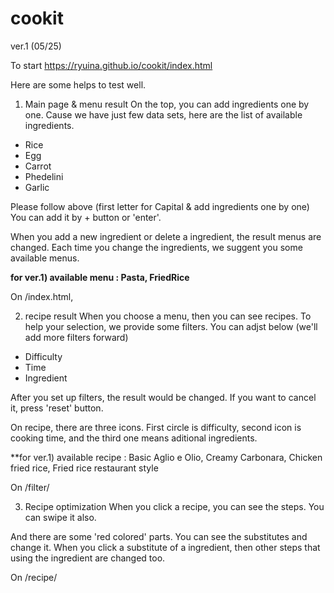 # cookit
ver.1 (05/25)

To start
https://ryuina.github.io/cookit/index.html

Here are some helps to test well.

1. Main page & menu result
On the top, you can add ingredients one by one.
Cause we have just few data sets, here are the list of available ingredients.

* Rice
* Egg
* Carrot
* Phedelini
* Garlic

Please follow above (first letter for Capital & add ingredients one by one)
You can add it by + button or 'enter'.

When you add a new ingredient or delete a ingredient, the result menus are changed.
Each time you change the ingredients, we suggent you some available menus.  

**for ver.1) available menu : Pasta, FriedRice**  

On /index.html, 

2. recipe result
When you choose a menu, then you can see recipes.
To help your selection, we provide some filters.
You can adjst below (we'll add more filters forward)

* Difficulty
* Time
* Ingredient

After you set up filters, the result would be changed.
If you want to cancel it, press 'reset' button.

On recipe, there are three icons.
First circle is difficulty, second icon is cooking time, and the third one means aditional ingredients.

**for ver.1) available recipe : Basic Aglio e Olio, Creamy Carbonara, Chicken fried rice, Fried rice restaurant style

On /filter/

3. Recipe optimization
When you click a recipe, you can see the steps.
You can swipe it also.

And there are some 'red colored' parts. You can see the substitutes and change it. 
When you click a substitute of a ingredient, then other steps that using the ingredient are changed too.

On /recipe/
